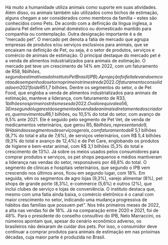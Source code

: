 Há muito a humanidade utiliza animais como suporte em suas atividades. Além disso, os animais também são utilizados como bichos de estimação, alguns chegam a ser considerados como membros da família – estes são conhecidos como Pets. De acordo com a definição da língua inglesa, a palavra Pet define um animal doméstico ou domesticado mantido para companhia ou contemplação. 
Outra designação importante é a de “mercado pet”. O mercado pet denota a fatia de mercado que agrupa empresas de produtos e/ou serviços exclusivos para animais, que se encaixam na definição de Pet, ou seja, é o setor de produtos, serviços e comércio de animais de estimação. O principal destaque do mercado pet é a venda de alimentos industrializados para animais de estimação. 
O mercado pet teve um crescimento de 14% em 2022, com um faturamento de R$58,9 bilhões, segundo estimativas do Instituto Pet Brasil (IPB). A projeção foi feita levando em conta o desempenho do setor no primeiro trimestre de 2022. O faturamento consolidado em 2021 foi de R$51,7 bilhões. 
Dentre os segmentos do setor, o de Pet Food, que engloba a venda de alimentos industrializados para animais de estimação, manteve a liderança, com faturamento de R$33,1 bilhões nos primeiros três meses de 2022. O valor equivale a 56,3% do faturamento total do mercado pet, e representa alta de 16,7% em relação a 2021. 
Em segundo lugar está o segmento de venda de animais diretamente dos criadores, que movimentou R$6,1 bilhões, ou 10,5% do total do setor, com avanço de 9,5% ante 2021. Ele é seguido pelo segmento de Pet Vet, de venda de medicamentos veterinários, que gerou R$5,8 bilhões, representando 9,9% do total e uma alta de 11%. 
Há ainda os segmentos de serviços gerais, com faturamento de R$ 5,1 bilhões (8,7% do total e alta de 7,6%), de serviços veterinários, com R$ 5,4 bilhões (9,3% do total e avanço de 12,4%) e de Pet Care, englobando os produtos de higiene e bem-estar animal, com R$ 3,1 bilhões (5,3% do total e crescimento de 13%). 
Já sobre os meios usados pelos consumidores para comprar produtos e serviços, os pet shops pequenos e médios mantiveram a liderança nas vendas do setor, responsáveis por 48,8% do total. O segmento de clínicas e hospitais veterinários, que segundo o IPB vem crescendo nos últimos anos, ficou em segundo lugar, com 18%. 
Em seguida, vêm os segmentos de agro lojas (9,3%), varejo alimentar (8%), pet shops de grande porte (8,3%), e-commerce (5,6%) e outros (2%), que inclui clubes de serviço e lojas de conveniência. 
O instituto destaca que, mesmo com uma fatia ainda baixa, o comércio eletrônico é o canal com maior crescimento no setor, indicando uma mudança progressiva de hábitos das famílias que possuem pet”. Nos três primeiros meses de 2022, a alta nas vendas foi de 18%. Já na comparação entre 2020 e 2021, foi de 48%. 
Para o presidente do conselho consultivo do IPB, Nelo Marraccini, os números apontam que, apesar do cenário econômico adverso, os brasileiros não deixaram de cuidar dos pets. Por isso, o consumidor deve continuar a comprar produtos para animais de estimação em nas próximas décadas, cuja maior parte é produzida no Brasil.
